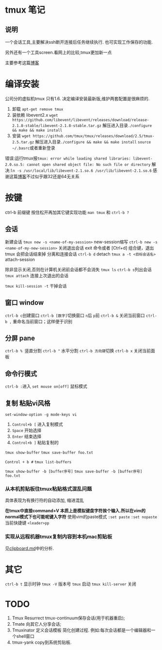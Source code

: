 # tmux 笔记
## 说明
一个会话工具,主要解决ssh断开连接后任务继续执行.
也可实现工作保存的功能.

另外还有一个工具screen.看网上的比较,tmux更加新一点

主要参考这篇[博客](http://tangosource.com/blog/a-tmux-crash-course-tips-and-tweaks/)


# 编译安装
公司分的虚拟机tmux 只有1.6. 决定编译安装最新版,维护两套配置是很麻烦的.

1. 卸载
`apt-get remove tmux`
2. 装依赖
libevent2.x
`wget https://github.com/libevent/libevent/releases/download/release-2.1.8-stable/libevent-2.1.8-stable.tar.gz`
解压进入目录`./configure && make && make install`
3. 安装
`wget https://github.com/tmux/tmux/releases/download/2.5/tmux-2.5.tar.gz`
解压进入目录`./configure && make && make install`
`source ~/.basrc`或者重新登录

错误:运行tmux报`tmux: error while loading shared libraries: libevent-2.0.so.5: cannot open shared object file: No such file or directory`
解决:`ln -s /usr/local/lib/libevent-2.1.so.6 /usr/lib/libevent-2.1.so.6` 
感谢这篇[博客](http://blog.csdn.net/alvine008/article/details/48027687)不过似乎跟32还是64无关系

# 按键
ctrl-b 前缀键 按住松开再加其它键实现功能
`man tmux` 和 `ctrl-b ?`
## 会话
新建会话
`tmux new -s <name-of-my-session>` new-session缩写
`ctrl-b new -s <name-of-my-new-session>`
关闭退出会话
exit 命令或者 [Ctrl+d] 组合键，退出 tmux 会把会话结束掉
分离和连接会话
`ctrl-b d` detach
`tmux a -t <目标会话名>` attach-session

除非显示关闭,否则在计算机关闭前会话都不会消失
`tmux ls` `ctrl-b s`列出会话
`tmux attach` 连接上次退出的会话

`tmux kill-session -t` 干掉会话
## 窗口 window

`ctrl-b c`创建窗口
`ctrl-b [数字]`切换窗口 `n`后 `p`前
`ctrl-b &` 	关闭当前窗口
`ctrl-b ,` 	重命名当前窗口；这样便于识别
## 分屏 pane
`ctrl-b % `竖直分割
`ctrl-b "` 水平分割
`ctrl-b 方向键`切换
`ctrl-b x` 	关闭当前面板

## 命令行模式
`ctrl-b :`进入
`set mouse on[off]` 鼠标模式

## 复制 粘贴vi风格
`set-window-option -g mode-keys vi`
1) `Control+b [` 进入复制模式
2) `Space` 开始选择
4) `Enter` 结束选择
5) `Control+b ]` 粘贴复制的


`tmux show-buffer`
`tmux save-buffer foo.txt`

`Control + b #`
`tmux list-buffers`

`tmux show-buffer -b [buffer序号]`
`tmux save-buffer -b [buffer序号] foo.txt`

### 从本机剪贴板往tmux粘贴格式混乱问题
具体表现为有换行符的自动添加, 缩进混乱

**在tmux中直接command+V 本质上是模拟键盘字符挨个输入.所以在vim的normal模式下也可能呢键入字符**
使用vim的paste模式
`:set paste`
`:set nopaste`
当前快捷键
`<leader>pp`

### 实现从远程机器tmux复制内容到本机mac剪贴板
见[clipboard.md](clipboard.md)中的分析.
 


# 其它
`ctrl-b t` 显示时钟
`tmux -V` 版本号
`tmux`  启动
`tmux kill-server`  关闭

# TODO 
1. Tmux Resurrect  tmux-continuum保存会话(用于机器重启); 
2. Tmate 向其它人分享会话; 
3. Tmuxinator 定义会话模板 简化创建过程. 例如:每次会话都是一个编辑器和一个shell窗口
4. tmux-yank copy到系统剪贴板.

 